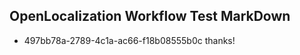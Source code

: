 ## OpenLocalization Workflow Test MarkDown
* 497bb78a-2789-4c1a-ac66-f18b08555b0c thanks!

<!--HONumber=Aug16_HO3-->


